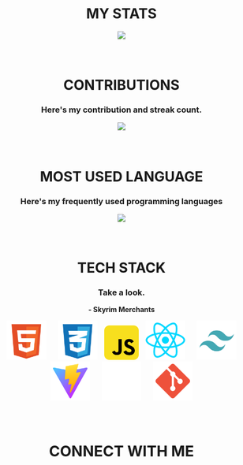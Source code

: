 <div align="center">

# **MY STATS**

</div>
<div align="center">
<div align="center">

<div align="center"><img src="https://github-readme-stats.vercel.app/api?username=henricakes&theme=react&show_icons=true&hide_border=true&count_private=true" /></div>
<br/>
<br/>
<div align="center">

# **CONTRIBUTIONS**

### **Here's my contribution and streak count.**

</div>

<div align="center"><img src="https://github-readme-streak-stats.herokuapp.com/?user=henricakes&theme=react&hide_border=true" />  </div>
<br/>
<br/>
<div align="center">

# **MOST USED LANGUAGE**

### **Here's my frequently used programming languages**

</div>
<div align="center"><img src="https://github-readme-stats.vercel.app/api/top-langs/?username=henricakes&theme=react&show_icons=true&hide_border=true&layout=compact" /></div>
<br/>
<br/>
<div align="center">

# **TECH STACK**

### **Take a look.**

**- Skyrim Merchants**

</div>
<div align="center">
  <img src="src/assets/HTML.svg" height="80" style="margin: 0 10px;" />
  <img src="src/assets/CSS.svg" height="80" style="margin: 0 10px;" />
  <img src="src/assets/JAVASCRIPT.svg" height="70" style="margin: 0 10 2px; padding:2" />
  <img src="src/assets/react.svg" height="80" style="margin: 0 10px;" />
  <img src="src/assets/TAILWIND.svg" height="80" style="margin: 0 10px;" />
  <img src="src/assets/VITE.svg" height="80" style="margin: 0 10px;" />
  <img src="src/assets/EXPO.svg" height="80" style="margin: 0 10px;" />
  <img src="src/assets/GIT.svg" height="80" style="margin: 0 10px;" />
</div>
</div>
</div>
<br>
<br>
<br>
<div align="center">

<p style="font-size:30px"><strong>CONNECT WITH ME</strong></p>

</div>
